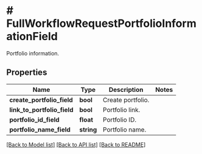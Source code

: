 # # FullWorkflowRequestPortfolioInformationField

Portfolio information.

## Properties

Name | Type | Description | Notes
------------ | ------------- | ------------- | -------------
**create_portfolio_field** | **bool** | Create portfolio. |
**link_to_portfolio_field** | **bool** | Portfolio link. |
**portfolio_id_field** | **float** | Portfolio ID. |
**portfolio_name_field** | **string** | Portfolio name. |

[[Back to Model list]](../../README.md#models) [[Back to API list]](../../README.md#endpoints) [[Back to README]](../../README.md)
